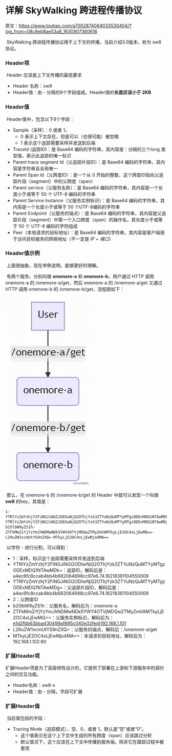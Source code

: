 # 详解 SkyWalking 跨进程传播协议

原文：https://www.toutiao.com/a7002874064033530404/?log_from=08c8eb8ae53a8_1630907360616



​        SkyWalking 跨进程传播协议用于上下文的传播，当前介绍3.0版本，称为 sw8 协议。



### Header项

​        Header 应该是上下文传播的最低要求

* Header 名称：sw8
* Header值：由 - 分隔的8个字段组成。Header值的**长度应该小于 2KB**

### Header值

​        Header值中，包含以下8个字段：

* Sample（采样）：0 或者 1。
  * 0 表示上下文存在，但是可以（也很可能）被忽略
  * 1 表示这个追踪需要采样并发送到后端
* TraceId (追踪ID)：是 Base64 编码的字符串，其内容是：分隔的三个long 类型值，表示此追踪的唯一标识
* Parent trace segment Id（父追踪片段ID）：是 Base64 编码的字符串，其内容是字符串且全局唯一
* Parent Span Id（父跨度ID）：是一个从 0 开始的整数，这个跨度ID指向父追踪片段（segment）中的父跨度（span）
* Parent service（父服务名称）：是 Base64 编码的字符串，其内容是一个长度小于或等于 50  个 UTF-8 编码的字符串
* Parent Service Instance（父服务实例标识）：是 Base64 编码的字符串，其内容是一个长度小于或等于 50 个UTF-8编码的字符串
* Parent Endpoint（父服务的端点）：是 Base64 编码的字符串，其内容是父追踪片段（segment）中第一个入口跨度（span）的操作名，其长度小于或等于 50 个 UTF-8 编码的字符组成
* Peer（本地请求的目标地址）：是 Base64 编码的字符串，其内容是客户端用于访问目标服务的网络地址（不一定是 *IP + 端口*）

### Header值示例

​        上面很抽象，现在举例说明，能够更好的理解。

​        有两个服务，分别叫做 **onemore-a** 和 **onemore-b**，用户通过 HTTP 调用 onemore-a 的 /onemore-a/get，然后 onemore-a 的 /onemore-a/get 又通过 HTTP 调用 onemore-b 的 /onemore-b/get，流程图如下：

![1](./images/SK8Protocol/1.jpg)

​        那么，在 onemore-b 的 /onemore-b/get 的 Header 中就可以发现一个叫做 **sw8** 的key，其值是：

```shell
1-YTRlYzZmYzhjY2FiNGJiNGI2ODIwNjQ2OThjYzk3ZTYuNzQuMTYyMTgzODExMDQ1NTAwMDk=-YTRlYzZmYzhjY2FiNGJiNGI2ODIwNjQ2OThjYzk3ZTYuNzQuMTYyMTgzODExMDQ1NTAwMDg=-2-b25lbW9yZS1h-ZTFkMmZiYjYzYmJhNDMwNDk5YWY4OTVjMDQwZTMyZmVAMTkyLjE2OC4xLjEwMQ==-L29uZW1vcmUtYS9nZXQ=-MTkyLjE2OC4xLjEwMjo4MA==
```

​        以字符 - 进行分割，可以得到：

* 1：采样，标识这个追踪需要采样并发送到后端
* YTRlYzZmYzhjY2FiNGJiNGI2ODIwNjQ2OThjYzk3ZTYuNzQuMTYyMTgzODExMDQ1NTAwMDk=：追踪ID，解码后是：a4ec6fc8ccab4bb4b682064698cc97e6.74.16218381104550009
* YTRlYzZmYzhjY2FiNGJiNGI2ODIwNjQ2OThjYzk3ZTYuNzQuMTYyMTgzODExMDQ1NTAwMDg=：父追踪片段ID，解码后是：a4ec6fc8ccab4bb4b682064698cc97e6.74.16218381104550009
* 2：父跨度ID
* b25lbW9yZS1h：父服务名，解码后为：onemore-a
* ZTFkMmZiYjYzYmJhNDMwNDk5YWY4OTVjMDQwZTMyZmVAMTkyLjE2OC4xLjEwMQ==：父服务实例标识，解码后为：e1d2fbb63bba430499af895c040e32fe@192.168.1.101
* L29uZW1vcmUtYS9nZXQ=：父服务的端点，解码后：/onemore-a/get
* MTkyLjE2OC4xLjEwMjo4MA==：本请求的目标地址，解码后为：192.168.1.102:80



### 扩展Header项

​        扩展Header项是为了高级特性设计的，它提供了部署在上游和下游服务中的探针之间的交互功能。

* Header名称：sw8-x
* Header值：由 -  分隔，字段可扩展

### 扩展Header值

​         当前值包括的字段：

* Tracing Mode（追踪模式），空、0，或者 1。默认是“空”或者“0”。
  * 这个值表示在这个上下文中生成的所有跨度（span）应该跳过分析
  * 默认情况下，这个应该在上下文中传播到服务端，除非它在跟踪过程中被更改